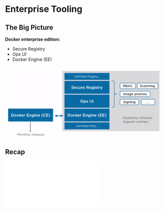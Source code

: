 # Enterprise Tooling

## The Big Picture

**Docker enterprise edition:**

- Secure Registry
- Ops UI
- Docker Engine (EE)

![](/enterprise_tooling/img/big-picture.png)

## Recap

![](/enterprise_tooling/img/recap.img)

